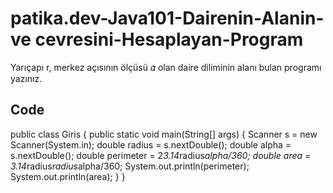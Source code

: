 # patika.dev-Java101-Dairenin-Alanin-ve cevresini-Hesaplayan-Program
Yarıçapı r, merkez açısının ölçüsü 𝛼 olan daire diliminin alanı bulan programı yazınız.

## Code
public class Giris
{
    public static void main(String[] args) {
        Scanner s = new Scanner(System.in);
        double radius = s.nextDouble();
        double alpha = s.nextDouble();
        double perimeter = 2*3.14*radius*alpha/360;
        double area = 3.14*radius*radius*alpha/360;
        System.out.println(perimeter);
        System.out.println(area);
    }
}
